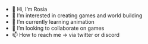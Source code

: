 - 👋 Hi, I’m Rosia
- 👀 I’m interested in creating games and world building
- 🌱 I’m currently learning animation
- 💞️ I’m looking to collaborate on games
- 📫 How to reach me -> via twitter or discord

<!---
sytry-sketch/sytry-sketch is a ✨ special ✨ repository because its `README.md` (this file) appears on your GitHub profile.
You can click the Preview link to take a look at your changes.
--->
